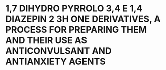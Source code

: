 # 1,7 DIHYDRO PYRROLO 3,4 E 1,4 DIAZEPIN 2 3H ONE DERIVATIVES, A PROCESS FOR PREPARING THEM AND THEIR USE AS ANTICONVULSANT AND ANTIANXIETY AGENTS